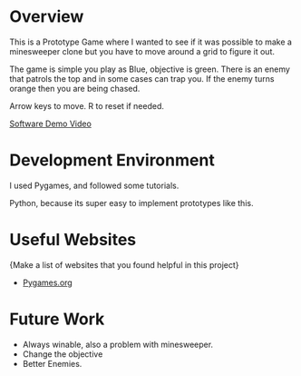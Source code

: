 # Overview

This is a Prototype Game where I wanted to see if it was possible to make a minesweeper clone but you have to move around a grid to figure it out.

The game is simple you play as Blue, objective is green. There is an enemy that patrols the top and in some cases can trap you. If the enemy turns orange then you are being chased. 

Arrow keys to move. R to reset if needed. 


[Software Demo Video](https://youtu.be/Mj9P1CT7hSc)

# Development Environment

I used Pygames, and followed some tutorials.

Python, because its super easy to implement prototypes like this. 

# Useful Websites

{Make a list of websites that you found helpful in this project}
* [Pygames.org](https://www.pygame.org/wiki/tutorials)

# Future Work

* Always winable, also a problem with minesweeper. 
* Change the objective
* Better Enemies. 